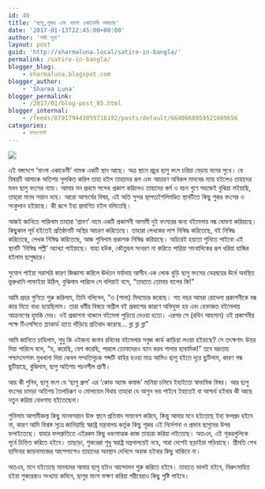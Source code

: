 ```yaml
---
id: 40
title: 'ছাগু,শুকর এবং বাংলা একাডেমি সমাচার'
date: '2017-01-13T22:45:00+00:00'
author: 'শর্মা লুনা'
layout: post
guid: 'http://sharmaluna.local/satire-in-bangla/'
permalink: /satire-in-bangla/
blogger_blog:
    - sharmaluna.blogspot.com
blogger_author:
    - 'Sharma Luna'
blogger_permalink:
    - /2017/01/blog-post_85.html
blogger_internal:
    - /feeds/879179443059716192/posts/default/6640668059521609656
categories:
    - ফানপোস্ট
---
```


![](http://2.bp.blogspot.com/-mqWAxr0ExAA/WHkEBjqUsUI/AAAAAAAAAlI/ugMI1bQOnpY_bGPUSkm2LcfltpIMtahfACK4B/s1600/bangla-academy-online-dhaka.com.jpg)

এই বঙ্গদেশে ‘বাংলা একাডেমী’ নামক একটি স্থান আছে। অত্র স্থানে প্রচুর ছাগু বৎস চরিয়া বেড়ায় মনের সুখে। যে বিষয়টি আমাকে অতিশয় পুলকিত করিল তাহা হইল তাহাদের রূপ এবং আচারণ অবিকল মানবের ন্যায় হইলেও তাহাদের মনন ছাগু বৎসের ন্যায়। আমার মন প্রথমে সন্দেহ প্রকাশ করিলেও তাহাদের কর্ম ও বচন গুণে সহজেই বুঝিয়া লইয়াছি, তাহা্রা মানব সন্তান নহে। আরো আশ্চর্যের বিষয়, এই অতি সুন্দর স্থাপত্যশৈলিমণ্ডিত স্থানটিতে কিছু শুকর বৎসের ও সংকুলান হইয়াছে। কী রূপে ইহা প্রমাণিত হইল বলিতেছি।

আজই জানিতে পারিলাম তাহারা ‘শ্রাবণ’ নামে একটি প্রকাশনী আগামী দুই বৎসরের জন্য বইমেলায় বন্ধ ঘোষণা করিয়াছে। কিছুকাল পূর্ব হইতেই প্রতিষ্ঠানটি অস্থির আচরণ করিতেছে। তাহারা লেখকের লাশ নিষিদ্ধ করিতেছে, বই নিষিদ্ধ করিতেছে, লেখক নিষিদ্ধ করিতেছে, আজ শুনিলাম প্রকাশক নিষিদ্ধ করিয়াছে। অচিরেই হয়তো শুনিতে পাইবো এই স্থানটি ‘নিষিদ্ধ পল্লী’ অ্যাখ্যা পাইয়াছে। যাহা হউক, কৌতুহল সংবরণ না করিতে পারিয়া সাংবাদিকের রূপ ধরিয়া হাজির হইলাম ছাগুদ্বারে।

সুযোগ পাইয়া সরাসরি কারণ জিজ্ঞাসা করিলে ঊর্ধতন মর্যাদায় আসীন এক লোক থুড়ি ছাগু বৎসের নেত্রদ্বয়ের ঊর্ধে অবস্থিত ভুরুখানি লাফাইয়া উঠিল, বুঝিলাম পারিলে সে বলিয়াই বসে, “তাহাতে তোমার বাপের কি!”

আমি প্রহর গুণিতে শুরু করিলাম, তিনি বলিলেন, “ও (শালা) মিথ্যাচার করেছে। গত বছর আমরা রোদেলা প্রকাশনীকে বন্ধ করে দিতে বাধ্য হয়েছিলাম। তারা ধর্মীয় বিষয়ে অশ্লীল বই প্রকাশের কারণে অভিযুক্ত হয় এবং হেফাজত বইমেলায় আক্রমণের হুমকি দেয়। ওই প্রকাশনা থাকলে বইমেলা পুড়িয়ে দেওয়া হতো। এরপর সে (রবিন আহসান) ওই প্রকাশনীর পক্ষে টিএসসিতে প্ল্যাকার্ড হাতে দাঁড়িয়ে প্রতিবাদ করেছে… ব্লা ব্লা ব্লা”

আমি জানিতে চাহিলাম, শুধু কি এইজন্য জনাব রবিনের বইমেলার সবুজ কার্ড কাড়িয়া লওয়া হইয়াছে? সে তৎক্ষণাৎ উত্তর দিয়া পারিলে বলে, “হ, করেছি, বেশ করেছি, পারলে তোমাদেরও ব্যান করব শালার ছাম্বাদিক!” তবে ভদ্রতায় পশ্চাৎদেশবৎ মুখখানা দিয়া কেবল সম্মতিসূচক শব্দটি বাহির হওয়া মাত্র আমিও ছাগু হইতে দূরে ছুটিলাম, কারণ গন্ধ ছুটিয়াছে, বুঝিলাম, ছাগু অতিশয় পচনশীল প্রাণী।

আর কী শুনিব, ছাগু বৎস যে ‘ছাগু গ্রুপ’ এর ‘কোড অ্যান্ড কমান্ড’ মানিয়া চলিবে ইহাইতো স্বাভাবিক বিষয়। আর ছাগু বৎসের চামড়া অতিশয় তৈলচিক্কণ ও মোলায়েম বিধায় তাহারা যে আগুন ভয় পাইবে ইহাতেই বা আশ্চর্য হইবার কী আছে নতুন করিয়া বোধগম্য হইতেছেনা।

শুনিলাম আগামীকল্য কিছু মানবসন্তান উক্ত স্থানে প্রতিবাদ সমাবেশ করিবে, কিন্তু আমার মনে হইতেছে ইহা ফলপ্রদ হইবে না, কারণ আমি বিশ্বস্ত সূত্রে জানিয়াছি স্বরাষ্ট্র মন্ত্রনালয় কর্তৃক কিছু শূকর এই নির্দেশনা ও প্রভাব ছাগুদের উপর ফলাইতেছে। যাহার ফলশ্রুতিতে এইরকম কিছু ধবংসাত্মক কাজ তাহারা করিয়া লইতেছে। অতএব, এই শূকরগুলিকে পূর্বে চিহ্নিত করিতে হইবে। তাছাড়া, শুকরেরা শুধু স্বরাষ্ট্র মন্ত্রনালয়েই নহে, সারা দেশেই ছড়াইয়া পড়িয়াছে। শ্রীমতি শেখ হাসিনার জায়নামাজের আশেপাশেও তাহাদের অবস্থান দেখিলে অবাক হইবার কিছু থাকিবে না।

অতএব, মনে হইতেছে মানবদের আবার ছাগু হটাও আন্দোলন শুরু করিতে হইবে। তাহাতে ভালই হইবে, নিরুৎসাহিত হইয়া শুকরেরাও সংখ্যায় কমিবে, ছাগুর মাংস ভক্ষণ করিয়া গরীবেরাও কিছু পুষ্টি পাইবে।